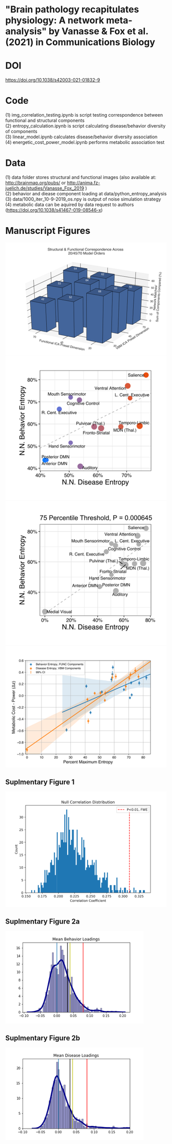 # "Brain pathology recapitulates physiology: A network meta-analysis" by Vanasse & Fox et al. (2021) in Communications Biology 
# DOI
https://doi.org/10.1038/s42003-021-01832-9

# Code
(1) img_correlation_testing.ipynb is script testing correspondence between functional and structural components <br />
(2) entropy_calculation.ipynb is script calculating disease/behavior diversity of components <br /> 
(3) linear_model.ipynb calculates disease/behavior diversity association <br />
(4) energetic_cost_power_model.ipynb performs metabolic association test <br />

# Data
(1) data folder stores structural and functional images (also available at: http://brainmap.org/pubs/ or http://anima.fz-juelich.de/studies/Vanasse_Fox_2019 ) <br />
(2) behavior and diease component loading at data/python_entropy_analysis <br />
(3) data/1000_iter_10-9-2019_os.npy is output of noise simulation strategy <br />
(4) metabolic data can be aquired by data request to authors (https://doi.org/10.1038/s41467-019-08546-x) 

# Manuscript Figures
![Figure 1](figures/figure_5.png)
![Figure 2](figures/linear_model_75perc_nomedvis.png)
![Figure 2](figures/linear_model_75perc.png)
![Figure 4](figures/figure_4.png)

## Suplmentary Figure 1
![Suplementary Figure 1](figures/sup_figure_1.png)


## Suplmentary Figure 2a
![Suplementary Figure 2a](figures/sup_figure_2a.png)

## Suplmentary Figure 2b
![Suplementary Figure 2b](figures/sup_figure_2b.png)
